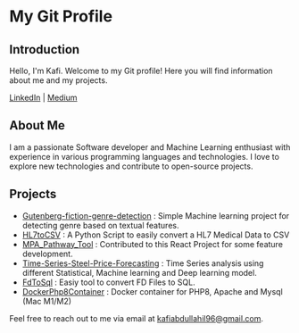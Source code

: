 # My Git Profile

## Introduction

Hello, I'm Kafi. Welcome to my Git profile! Here you will find information about me and my projects.


[LinkedIn](https://www.linkedin.com/in/your-username) | [Medium](https://kafiabdullahil96.medium.com/)

## About Me

I am a passionate Software developer and Machine Learning enthusiast with experience in various programming languages and technologies. I love to explore new technologies and contribute to open-source projects.

## Projects

- [Gutenberg-fiction-genre-detection](https://github.com/kafi350/Gutenberg-fiction-genre-detection) : Simple Machine learning project for detecting genre based on textual features. 
- [HL7toCSV](https://github.com/kafi350/HL7toCSV) : A Python Script to easily convert a HL7 Medical Data to CSV
- [MPA_Pathway_Tool](https://github.com/kafi350/MPA_Pathway_Tool) : Contributed to this React Project for some feature development.
- [Time-Series-Steel-Price-Forecasting](https://github.com/kafi350/Time-Series-Steel-Price-Forecasting) : Time Series analysis using different Statistical, Machine learning and Deep learning model.
- [FdToSql](https://github.com/kafi350/FdToSql) : Easiy tool to convert FD Files to SQL.
- [DockerPhp8Container](https://github.com/kafi350/DockerPhp8Container) : Docker container for PHP8, Apache and Mysql (Mac M1/M2)


Feel free to reach out to me via email at [kafiabdullahil96@gmail.com](mailto:kafiabdullahil96@gmail.com).

